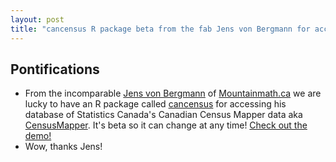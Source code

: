 ```yaml
---
layout: post
title: "cancensus R package beta from the fab Jens von Bergmann for accessing Canadian Census Data from  R - yes! Thanks!"
---
```


## Pontifications
* From the incomparable [Jens von Bergmann](https://twitter.com/vb_jens) of [Mountainmath.ca](https://mountainmath.ca/) we are lucky to have an R package called [cancensus](https://github.com/mountainMath/cancensus) for accessing his database of Statistics Canada's Canadian Census Mapper data aka [CensusMapper](https://mountainmath.ca/mountain_math/canada_census_map). It's beta so it can change at any time! [Check out the demo!](https://censusmapper.ca/r-censusmapper-demo.html)
* Wow, thanks Jens!